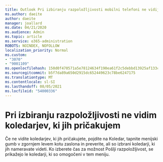 ```yaml
---
title: Outlook Pri izbiranju razpoložljivosti mobilni telefoni ne vidijo koledarjev
ms.author: daeite
author: daeite
manager: joallard
ms.date: 04/21/2020
ms.audience: Admin
ms.topic: article
ms.service: o365-administration
ROBOTS: NOINDEX, NOFOLLOW
localization_priority: Normal
ms.custom:
- "3070"
- "9001109"
ms.openlocfilehash: 150d0f470571a5e78124634f190ea61f2c5debbd13925af133c83b351bb6c6f8
ms.sourcegitcommit: b5f7da89a650d2915dc652449623c78be6247175
ms.translationtype: MT
ms.contentlocale: sl-SI
ms.lasthandoff: 08/05/2021
ms.locfileid: "54000336"
---
```

# <a name="im-not-seeing-the-calendars-i-expect-when-choosing-my-availability"></a>Pri izbiranju razpoložljivosti ne vidim koledarjev, ki jih pričakujem

Če ne vidite koledarjev, ki jih pričakujete, pojdite na Koledar, tapnite menijski gumb v zgornjem levem kotu zaslona in preverite, ali so izbrani koledarji, ki jih nameravate videti. Ko izberete čas za možnost Pošlji razpoložljivost, se prikažejo le koledarji, ki so omogočeni v tem meniju.